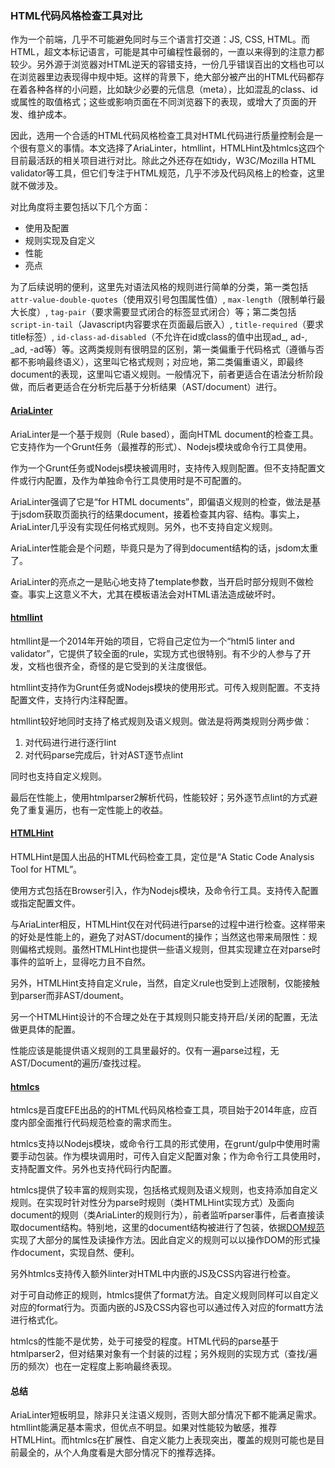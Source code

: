 ### HTML代码风格检查工具对比

作为一个前端，几乎不可能避免同时与三个语言打交道：JS, CSS, HTML。而HTML，超文本标记语言，可能是其中可编程性最弱的，一直以来得到的注意力都较少。另外源于浏览器对HTML逆天的容错支持，一份几乎错误百出的文档也可以在浏览器里边表现得中规中矩。这样的背景下，绝大部分被产出的HTML代码都存在着各种各样的小问题，比如缺少必要的元信息（meta），比如混乱的class、id或属性的取值格式；这些或影响页面在不同浏览器下的表现，或增大了页面的开发、维护成本。

因此，选用一个合适的HTML代码风格检查工具对HTML代码进行质量控制会是一个很有意义的事情。本文选择了AriaLinter，htmllint，HTMLHint及htmlcs这四个目前最活跃的相关项目进行对比。除此之外还存在如tidy，W3C/Mozilla HTML validator等工具，但它们专注于HTML规范，几乎不涉及代码风格上的检查，这里就不做涉及。

对比角度将主要包括以下几个方面：

* 使用及配置
* 规则实现及自定义
* 性能
* 亮点

为了后续说明的便利，这里先对语法风格的规则进行简单的分类，第一类包括`attr-value-double-quotes`（使用双引号包围属性值）, `max-length`（限制单行最大长度）, `tag-pair`（要求需要显式闭合的标签显式闭合）等；第二类包括`script-in-tail`（Javascript内容要求在页面最后嵌入）, `title-required`（要求title标签）, `id-class-ad-disabled`（不允许在id或class的值中出现ad_, ad-,  _ad, -ad等）等。这两类规则有很明显的区别，第一类偏重于代码格式（遵循与否都不影响最终语义），这里叫它格式规则；对应地，第二类偏重语义，即最终document的表现，这里叫它语义规则。一般情况下，前者更适合在语法分析阶段做，而后者更适合在分析完后基于分析结果（AST/document）进行。

#### [AriaLinter](https://github.com/globant-ui/arialinter)

AriaLinter是一个基于规则（Rule based），面向HTML document的检查工具。它支持作为一个Grunt任务（最推荐的形式）、Nodejs模块或命令行工具使用。

作为一个Grunt任务或Nodejs模块被调用时，支持传入规则配置。但不支持配置文件或行内配置，及作为单独命令行工具使用时是不可配置的。

AriaLinter强调了它是“for HTML documents”，即偏语义规则的检查，做法是基于jsdom获取页面执行的结果document，接着检查其内容、结构。事实上，AriaLinter几乎没有实现任何格式规则。另外，也不支持自定义规则。

AriaLinter性能会是个问题，毕竟只是为了得到document结构的话，jsdom太重了。

AriaLinter的亮点之一是贴心地支持了template参数，当开启时部分规则不做检查。事实上这意义不大，尤其在模板语法会对HTML语法造成破坏时。

#### [htmllint](https://github.com/htmllint/htmllint)

htmllint是一个2014年开始的项目，它将自己定位为一个“html5 linter and validator”，它提供了较全面的rule，实现方式也很特别。有不少的人参与了开发，文档也很齐全，奇怪的是它受到的关注度很低。

htmllint支持作为Grunt任务或Nodejs模块的使用形式。可传入规则配置。不支持配置文件，支持行内注释配置。

htmllint较好地同时支持了格式规则及语义规则。做法是将两类规则分两步做：

1. 对代码进行进行逐行lint
2. 对代码parse完成后，针对AST逐节点lint

同时也支持自定义规则。

最后在性能上，使用htmlparser2解析代码，性能较好；另外逐节点lint的方式避免了重复遍历，也有一定性能上的收益。

#### [HTMLHint](https://github.com/yaniswang/HTMLHint)

HTMLHint是国人出品的HTML代码检查工具，定位是“A Static Code Analysis Tool for HTML”。

使用方式包括在Browser引入，作为Nodejs模块，及命令行工具。支持传入配置或指定配置文件。

与AriaLinter相反，HTMLHint仅在对代码进行parse的过程中进行检查。这样带来的好处是性能上的，避免了对AST/document的操作；当然这也带来局限性：规则偏格式规则。虽然HTMLHint也提供一些语义规则，但其实现建立在对parse时事件的监听上，显得吃力且不自然。

另外，HTMLHint支持自定义rule，当然，自定义rule也受到上述限制，仅能接触到parser而非AST/doument。

另一个HTMLHint设计的不合理之处在于其规则只能支持开启/关闭的配置，无法做更具体的配置。

性能应该是能提供语义规则的工具里最好的。仅有一遍parse过程，无AST/Document的遍历/查找过程。

#### [htmlcs](https://github.com/ecomfe/htmlcs)

htmlcs是百度EFE出品的的HTML代码风格检查工具，项目始于2014年底，应百度内部全面推行代码规范检查的需求而生。

htmlcs支持以Nodejs模块，或命令行工具的形式使用，在grunt/gulp中使用时需要手动包装。作为模块调用时，可传入自定义配置对象；作为命令行工具使用时，支持配置文件。另外也支持代码行内配置。

htmlcs提供了较丰富的规则实现，包括格式规则及语义规则，也支持添加自定义规则。在实现时针对性分为parse时规则（类HTMLHint实现方式）及面向document的规则（类AriaLinter的规则行为），前者监听parser事件，后者直接读取document结构。特别地，这里的document结构被进行了包装，依据[DOM规范](http://www.w3.org/TR/dom/)实现了大部分的属性及读操作方法。因此自定义的规则可以以操作DOM的形式操作document，实现自然、便利。

另外htmlcs支持传入额外linter对HTML中内嵌的JS及CSS内容进行检查。

对于可自动修正的规则，htmlcs提供了format方法。自定义规则同样可以自定义对应的format行为。页面内嵌的JS及CSS内容也可以通过传入对应的formatt方法进行格式化。

htmlcs的性能不是优势，处于可接受的程度。HTML代码的parse基于htmlparser2，但对结果对象有一个封装的过程；另外规则的实现方式（查找/遍历的频次）也在一定程度上影响最终表现。

#### 总结

AriaLinter短板明显，除非只关注语义规则，否则大部分情况下都不能满足需求。htmllint能满足基本需求，但优点不明显。如果对性能较为敏感，推荐HTMLHint。而htmlcs在扩展性、自定义能力上表现突出，覆盖的规则可能也是目前最全的，从个人角度看是大部分情况下的推荐选择。
